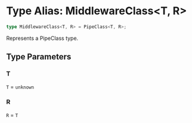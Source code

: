 # Type Alias: MiddlewareClass\<T, R\>

```ts
type MiddlewareClass<T, R> = PipeClass<T, R>;
```

Represents a PipeClass type.

## Type Parameters

### T

`T` = `unknown`

### R

`R` = `T`
